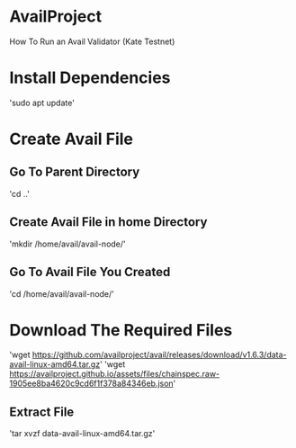 # AvailProject
How To Run an Avail Validator (Kate Testnet)

# Install Dependencies
'sudo apt update'

# Create Avail File
## Go To Parent Directory
'cd ..'

## Create Avail File in home Directory
'mkdir /home/avail/avail-node/'

## Go To Avail File You Created
'cd /home/avail/avail-node/'

# Download The Required Files
'wget https://github.com/availproject/avail/releases/download/v1.6.3/data-avail-linux-amd64.tar.gz'
'wget https://availproject.github.io/assets/files/chainspec.raw-1905ee8ba4620c9cd6f1f378a84346eb.json'
## Extract File
'tar xvzf data-avail-linux-amd64.tar.gz'
